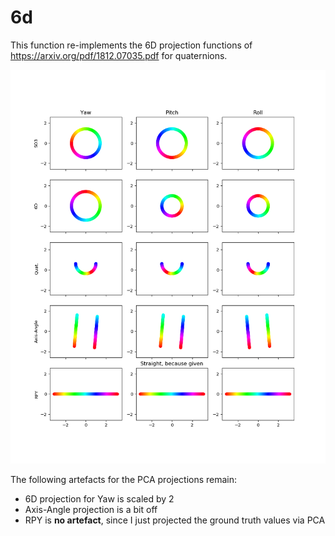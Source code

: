 # 6d

This function re-implements the 6D projection functions of https://arxiv.org/pdf/1812.07035.pdf for quaternions.

![PCA Plot](pca_plot.png)

The following artefacts for the PCA projections remain:
- 6D projection for Yaw is scaled by 2
- Axis-Angle projection is a bit off
- RPY is **no artefact**, since I just projected the ground truth values via PCA
